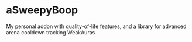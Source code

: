 # aSweepyBoop
My personal addon with quality-of-life features, and a library for advanced arena cooldown tracking WeakAuras
